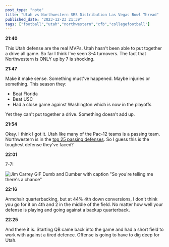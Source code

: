 ```yaml
---
post_type: "note" 
title: "Utah vs Northwestern SRS Distribution Las Vegas Bowl Thread"
published_date: "2023-12-23 21:39"
tags: ["football","utah","northwestern","cfb","collegefootball"]
---
```


**21:40**

This Utah defense are the real MVPs. Utah hasn't been able to put together a drive all game. So far I think I've seen 3-4 turnovers. The fact that Northwestern is ONLY up by 7 is shocking. 

**21:47**

Make it make sense. Something must've happened. Maybe injuries or something. This season they:

- Beat Florida
- Beat USC
- Had a close game against Washington which is now in the playoffs

Yet they can't put together a drive. Something doesn't add up.

**21:54**

Okay. I think I got it. Utah like many of the Pac-12 teams is a passing team. Northwestern is in the [top 25 passing defenses](https://www.foxsports.com/articles/college-football/2023-college-football-defense-rankings-team-pass-and-rush-stats). So I guess this is the toughest defense they've faced?

**22:01**

7-7!

![Jim Carrey GIF Dumb and Dumber with caption "So you're telling me there's a chance"](https://media.giphy.com/media/j6uK36y32LxQs/giphy.gif)

**22:16**

Armchair quarterbacking, but at 44% 4th down conversions, I don't think you go for it on 4th and 2 in the middle of the field. No matter how well your defense is playing and going against a backup quarterback. 

**22:25**

And there it is. Starting QB came back into the game and had a short field to work with against a tired defence. Offense is going to have to dig deep for Utah.